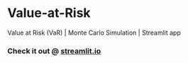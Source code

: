 # Value-at-Risk
Value at Risk (VaR) | Monte Carlo Simulation | Streamlit app

### Check it out @ [streamlit.io](https://value-at-risk-app-64ob4fifbtrxtqmqna4zfd.streamlit.app/)
